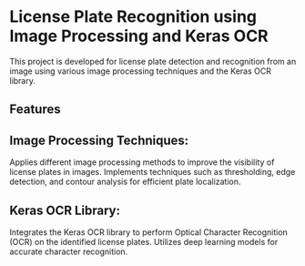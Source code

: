 # License Plate Recognition using Image Processing and Keras OCR

This project is developed for license plate detection and recognition from an image using various image processing techniques and the Keras OCR library.

## Features
## Image Processing Techniques:

Applies different image processing methods to improve the visibility of license plates in images.
Implements techniques such as thresholding, edge detection, and contour analysis for efficient plate localization.

## Keras OCR Library:

Integrates the Keras OCR library to perform Optical Character Recognition (OCR) on the identified license plates.
Utilizes deep learning models for accurate character recognition.

